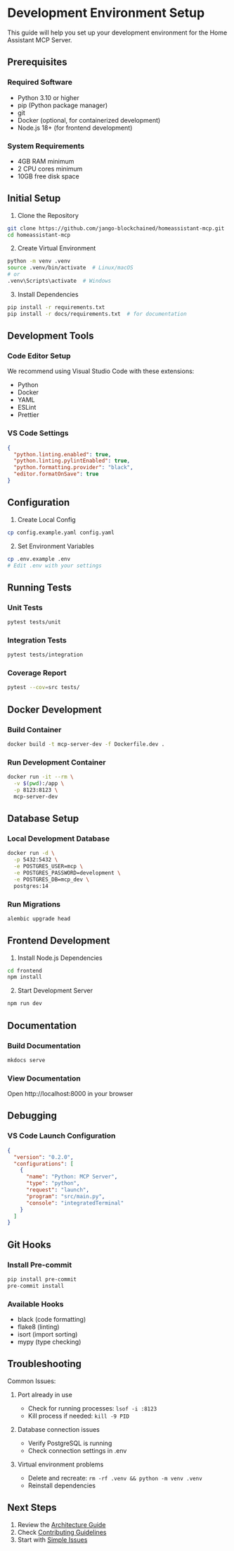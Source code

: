 # Development Environment Setup

This guide will help you set up your development environment for the Home Assistant MCP Server.

## Prerequisites

### Required Software
- Python 3.10 or higher
- pip (Python package manager)
- git
- Docker (optional, for containerized development)
- Node.js 18+ (for frontend development)

### System Requirements
- 4GB RAM minimum
- 2 CPU cores minimum
- 10GB free disk space

## Initial Setup

1. Clone the Repository
```bash
git clone https://github.com/jango-blockchained/homeassistant-mcp.git
cd homeassistant-mcp
```

2. Create Virtual Environment
```bash
python -m venv .venv
source .venv/bin/activate  # Linux/macOS
# or
.venv\Scripts\activate  # Windows
```

3. Install Dependencies
```bash
pip install -r requirements.txt
pip install -r docs/requirements.txt  # for documentation
```

## Development Tools

### Code Editor Setup
We recommend using Visual Studio Code with these extensions:
- Python
- Docker
- YAML
- ESLint
- Prettier

### VS Code Settings
```json
{
  "python.linting.enabled": true,
  "python.linting.pylintEnabled": true,
  "python.formatting.provider": "black",
  "editor.formatOnSave": true
}
```

## Configuration

1. Create Local Config
```bash
cp config.example.yaml config.yaml
```

2. Set Environment Variables
```bash
cp .env.example .env
# Edit .env with your settings
```

## Running Tests

### Unit Tests
```bash
pytest tests/unit
```

### Integration Tests
```bash
pytest tests/integration
```

### Coverage Report
```bash
pytest --cov=src tests/
```

## Docker Development

### Build Container
```bash
docker build -t mcp-server-dev -f Dockerfile.dev .
```

### Run Development Container
```bash
docker run -it --rm \
  -v $(pwd):/app \
  -p 8123:8123 \
  mcp-server-dev
```

## Database Setup

### Local Development Database
```bash
docker run -d \
  -p 5432:5432 \
  -e POSTGRES_USER=mcp \
  -e POSTGRES_PASSWORD=development \
  -e POSTGRES_DB=mcp_dev \
  postgres:14
```

### Run Migrations
```bash
alembic upgrade head
```

## Frontend Development

1. Install Node.js Dependencies
```bash
cd frontend
npm install
```

2. Start Development Server
```bash
npm run dev
```

## Documentation

### Build Documentation
```bash
mkdocs serve
```

### View Documentation
Open http://localhost:8000 in your browser

## Debugging

### VS Code Launch Configuration
```json
{
  "version": "0.2.0",
  "configurations": [
    {
      "name": "Python: MCP Server",
      "type": "python",
      "request": "launch",
      "program": "src/main.py",
      "console": "integratedTerminal"
    }
  ]
}
```

## Git Hooks

### Install Pre-commit
```bash
pip install pre-commit
pre-commit install
```

### Available Hooks
- black (code formatting)
- flake8 (linting)
- isort (import sorting)
- mypy (type checking)

## Troubleshooting

Common Issues:
1. Port already in use
   - Check for running processes: `lsof -i :8123`
   - Kill process if needed: `kill -9 PID`

2. Database connection issues
   - Verify PostgreSQL is running
   - Check connection settings in .env

3. Virtual environment problems
   - Delete and recreate: `rm -rf .venv && python -m venv .venv`
   - Reinstall dependencies

## Next Steps

1. Review the [Architecture Guide](../architecture.md)
2. Check [Contributing Guidelines](../contributing.md)
3. Start with [Simple Issues](https://github.com/jango-blockchained/homeassistant-mcp/issues?q=is%3Aissue+is%3Aopen+label%3A%22good+first+issue%22) 